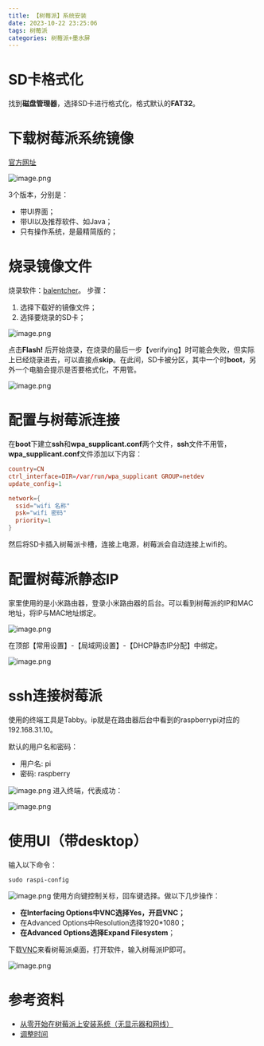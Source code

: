 ```yaml
---
title: 【树莓派】系统安装
date: 2023-10-22 23:25:06
tags: 树莓派
categories: 树莓派+墨水屏
---
```


# SD卡格式化

找到**磁盘管理器**，选择SD卡进行格式化，格式默认的**FAT32**。

# 下载树莓派系统镜像

[官方网址](https://www.raspberrypi.com/software/operating-systems/)

![image.png](https://raw.githubusercontent.com/lkzc19/blasphemy.zimg/main/drinkice/2023-10-22-23-39-48.png)

3个版本，分别是：

- 带UI界面；
- 带UI以及推荐软件、如Java；
- 只有操作系统，是最精简版的；

# 烧录镜像文件

烧录软件：[balentcher](https://www.balena.io/etcher/)。
步骤：

1. 选择下载好的镜像文件；
2. 选择要烧录的SD卡；

![image.png](https://raw.githubusercontent.com/lkzc19/blasphemy.zimg/main/drinkice/2023-10-22-23-40-14.png)

点击**Flash!** 后开始烧录，在烧录的最后一步【verifying】时可能会失败，但实际上已经烧录进去，可以直接点**skip**。在此间，SD卡被分区，其中一个时**boot**，另外一个电脑会提示是否要格式化，不用管。

![image.png](https://raw.githubusercontent.com/lkzc19/blasphemy.zimg/main/drinkice/2023-10-22-23-40-45.png)

# 配置与树莓派连接

在**boot**下建立**ssh**和**wpa_supplicant.conf**两个文件，**ssh**文件不用管，**wpa_supplicant.conf**文件添加以下内容：

```conf
country=CN
ctrl_interface=DIR=/var/run/wpa_supplicant GROUP=netdev
update_config=1

network={
  ssid="wifi 名称"
  psk="wifi 密码"
  priority=1
}
```

然后将SD卡插入树莓派卡槽，连接上电源，树莓派会自动连接上wifi的。

# 配置树莓派静态IP

家里使用的是小米路由器，登录小米路由器的后台。可以看到树莓派的IP和MAC地址，将IP与MAC地址绑定。

![image.png](https://raw.githubusercontent.com/lkzc19/blasphemy.zimg/main/drinkice/2023-10-22-23-41-08.png)

在顶部【常用设置】-【局域网设置】-【DHCP静态IP分配】中绑定。

![image.png](https://raw.githubusercontent.com/lkzc19/blasphemy.zimg/main/drinkice/2023-10-22-23-41-36.png)

# ssh连接树莓派

使用的终端工具是Tabby。ip就是在路由器后台中看到的raspberrypi对应的192.168.31.10。

默认的用户名和密码：

- 用户名: pi
- 密码: raspberry

![image.png](https://raw.githubusercontent.com/lkzc19/blasphemy.zimg/main/drinkice/2023-10-22-23-41-55.png)
进入终端，代表成功：

![image.png](https://raw.githubusercontent.com/lkzc19/blasphemy.zimg/main/drinkice/2023-10-22-23-42-21.png)

# 使用UI（带desktop）

输入以下命令：

```
sudo raspi-config
```

![image.png](https://raw.githubusercontent.com/lkzc19/blasphemy.zimg/main/drinkice/2023-10-22-23-42-38.png)
使用方向键控制关标，回车键选择。做以下几步操作：

- **在Interfacing Options中VNC选择Yes，开启VNC；**
- 在Advanced Options中Resolution选择1920*1080；
- **在Advanced Options选择Expand Filesystem**；

下载[VNC](https://www.realvnc.com/en/connect/download/viewer/windows/)来看树莓派桌面，打开软件，输入树莓派IP即可。

![image.png](https://raw.githubusercontent.com/lkzc19/blasphemy.zimg/main/drinkice/2023-10-22-23-42-54.png)

# 参考资料

- [从零开始在树莓派上安装系统（无显示器和网线）](https://zhuanlan.zhihu.com/p/92175850)
- [调整时间](https://blog.csdn.net/qq_44323306/article/details/125689417)
